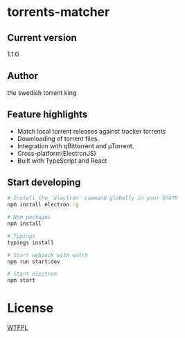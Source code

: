 # torrents-matcher

## Current version
1.1.0
## Author
the swedish torrent king
## Feature highlights
* Match local torrent releases against tracker torrents
* Downloading of torrent files.
* Integration with qBittorrent and µTorrent.
* Cross-platform(ElectronJS)
* Built with TypeScript and React
## Start developing
```sh
# Install the `electron` command globally in your $PATH
npm install electron -g

# Npm packages
npm install

# Typings
typings install

# Start webpack with watch
npm run start:dev

# Start electron
npm start
```
# License
[WTFPL]

[//]: #
[WTFPL]: <http://www.wtfpl.net/>
